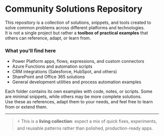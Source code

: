 # Community Solutions Repository

This repository is a collection of solutions, snippets, and tools created to solve common problems across different platforms and technologies.  
It is not a single project but rather a **toolbox of practical examples** that others can reference, adapt, or learn from.

### What you'll find here
- Power Platform apps, flows, expressions, and custom connectors  
- Azure Functions and automation scripts  
- CRM integrations (Salesforce, HubSpot, and others)  
- SharePoint and Office 365 solutions  
- General development utilities and process automation examples  

Each folder contains its own examples with code, notes, or scripts. Some are minimal snippets, while others may be more complete solutions.  
Use these as references, adapt them to your needs, and feel free to learn from or extend them.

---

> ⚡ This is a **living collection**: expect a mix of quick fixes, experiments, and reusable patterns rather than polished, production-ready apps.
